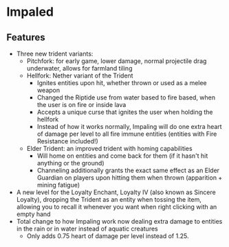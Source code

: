 # Impaled

## Features
- Three new trident variants:
    - Pitchfork: for early game, lower damage, normal projectile drag underwater, allows for farmland tiling
    - Hellfork: Nether variant of the Trident
        - Ignites entities upon hit, whether thrown or used as a melee weapon
        - Changed the Riptide use from water based to fire based, when the user is on fire or inside lava
        - Accepts a unique curse that ignites the user when holding the hellfork
        - Instead of how it works normally, Impaling will do one extra heart of damage per level to all fire immune entities (entities with Fire Resistance included!)
    - Elder Trident: an improved trident with homing capabilities
        - Will home on entities and come back for them (if it hasn't hit anything or the ground)
        - Channeling additionally grants the exact same effect as an Elder Guardian on players upon hitting them when thrown (apparition + mining fatigue)
- A new level for the Loyalty Enchant, Loyalty IV (also known as Sincere Loyalty), dropping the Trident as an entity when tossing the item, allowing you to recall it whenever you want when right clicking with an empty hand
- Total change to how Impaling work now dealing extra damage to entities in the rain or in water instead of aquatic creatures
    - Only adds 0.75 heart of damage per level instead of 1.25.
